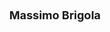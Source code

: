 ---
layout: page
title: <font size =4 > Massimo Brigola</font>
description: Spring 2025
img: assets/img/members/massimo.jpg
importance: 1
category: Master Students Alumni
---